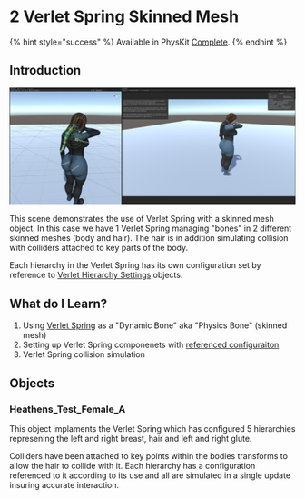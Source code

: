 # 2 Verlet Spring Skinned Mesh

{% hint style="success" %}
Available in PhysKit [Complete](https://prf.hn/l/rpoyznk).
{% endhint %}

## Introduction

![](<../../../../.gitbook/assets/Verlet SkinnedMesh.png>)

This scene demonstrates the use of Verlet Spring with a skinned mesh object. In this case we have 1 Verlet Spring managing "bones" in 2 different skinned meshes (body and hair). The hair is in addition simulating collision with colliders attached to key parts of the body.

Each hierarchy in the Verlet Spring has its own configuration set by reference to [Verlet Hierarchy Settings](../../objects/verlet-hierarchy-settings.md) objects.

## What do I Learn?

1. Using [Verlet Spring](../../components/verlet-spring.md) as a "Dynamic Bone" aka "Physics Bone" (skinned mesh)
2. Setting up Verlet Spring componenets with [referenced configuraiton](../../objects/verlet-hierarchy-settings.md)&#x20;
3. Verlet Spring collision simulation

## Objects

### Heathens\_Test\_Female\_A

This object implaments the Verlet Spring which has configured 5 hierarchies represening the left and right breast, hair and left and right glute.

Colliders have been attached to key points within the bodies transforms to allow the hair to collide with it. Each hierarchy has a configuration referenced to it according to its use and all are simulated in a single update insuring accurate interaction.
